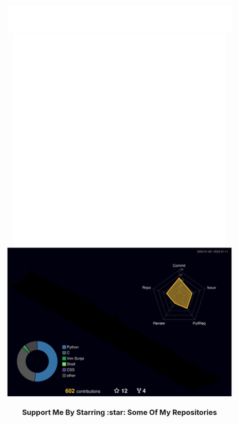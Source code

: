 <div align="center">
  <img src="./typing.svg" alt="Typing SVG" />
  <img src="./computta.gif" />
  <img src="./profile-3d-contrib/profile-night-rainbow.svg" alt="Contribution Calendar" />

  <br />

  <h3> Support Me By Starring :star: Some Of My Repositories </h3>
  <img src =""/>
</div>

